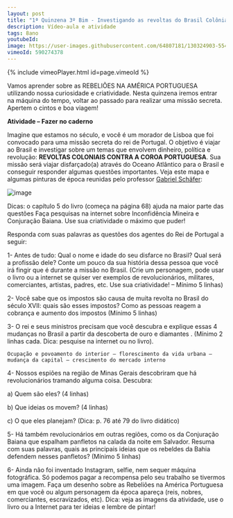 ```yaml
---
layout: post
title: "1ª Quinzena 3º Bim - Investigando as revoltas do Brasil Colônia"
description: Vídeo-aula e atividade
tags: 8ano
youtubeId:
image: https://user-images.githubusercontent.com/64807181/130324903-554ba06f-2d52-4c7e-ad99-c7d8da6d42ba.png
vimeoId: 590274378 
---
```


{% include vimeoPlayer.html id=page.vimeoId %}

Vamos aprender sobre as REBELIÕES NA AMÉRICA PORTUGUESA utilizando nossa curiosidade e criatividade. Nesta quinzena iremos entrar na máquina do tempo, voltar ao passado para realizar uma missão secreta. Apertem o cintos e boa viagem!

**Atividade – Fazer no caderno**

Imagine que estamos no século, e você é um morador de Lisboa que foi convocado para uma missão secreta do rei de Portugal. O objetivo é viajar ao Brasil e investigar sobre um temas que envolvem dinheiro, política e revolução: **REVOLTAS COLONIAIS CONTRA A COROA PORTUGUESA**. Sua missão será viajar disfarçado(a) através do Oceano Atlântico para o Brasil e conseguir responder algumas questões importantes. Veja este mapa e algumas pinturas de época reunidas pelo professor [Gabriel Schäfer](http://schafergabriel.blogspot.com/): 

![image](https://user-images.githubusercontent.com/64807181/130324903-554ba06f-2d52-4c7e-ad99-c7d8da6d42ba.png)

Dicas: o capítulo 5 do livro (começa na página 68) ajuda na maior parte das questões Faça pesquisas na internet sobre Inconfidência Mineira e Conjuração Baiana. Use sua criatividade o máximo que puder!

Responda com suas palavras as questões dos agentes do Rei de Portugal a seguir:

1- Antes de tudo: Qual o nome e idade do seu disfarce no Brasil? Qual será a profissão dele? Conte um pouco da sua história dessa pessoa que você irá fingir que é durante a missão no Brasil. (Crie um personagem, pode usar o livro ou a internet se quiser ver exemplos de revolucionários, militares, comerciantes, artistas, padres, etc. Use sua criatividade! – Mínimo 5 linhas)

2- Você sabe que os impostos são causa de muita revolta no Brasil do século XVII: quais são esses impostos? Como as pessoas reagem a cobrança e aumento dos impostos (Mínimo 5 linhas)

3- O rei e seus ministros precisam que você descubra e explique essas 4 mudanças no Brasil a partir da descoberta de ouro e diamantes . (Mínimo 2 linhas cada. Dica: pesquise na internet ou no livro).

    Ocupação e povoamento do interior – florescimento da vida urbana – mudança da capital – crescimento do mercado interno

4- Nossos espiões na região de Minas Gerais descobriram que há revolucionários tramando alguma coisa. Descubra:

a) Quem são eles? (4 linhas)

b) Que ideias os movem? (4 linhas)

c) O que eles planejam? (Dica: p. 76 até 79 do livro didático)

5- Há também revolucionários em outras regiões, como os da Conjuração Baiana que espalham panfletos na calada da noite em Salvador. Resuma com suas palavras, quais as principais ideias que os rebeldes da Bahia defendem nesses panfletos? (Mínimo 5 linhas)

6- Ainda não foi inventado Instagram, selfie, nem sequer máquina fotográfica. Só podemos pagar a recompensa pelo seu trabalho se tivermos uma imagem. Faça um desenho sobre as Rebeliões na América Portuguesa em que você ou algum personagem da época apareça (reis, nobres, comerciantes, escravizados, etc). Dica: veja as imagens da atividade, use o livro ou a Internet para ter ideias e lembre de pintar!

